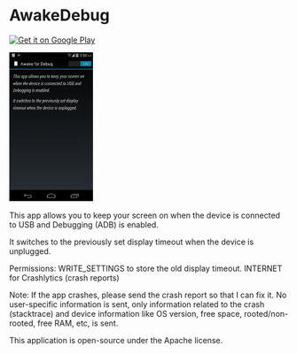 AwakeDebug
==========
<a href="https://play.google.com/store/apps/details?id=com.afzaln.awakedebug">
  <img alt="Get it on Google Play"
       src="https://developer.android.com/images/brand/en_generic_rgb_wo_45.png" />
</a>

<p align="left">
  <img src="/design/latest_playstore.png" alt="Messages screen (Phone)" height="30%" width="30%"/>
</p>


This app allows you to keep your screen on when the device is connected to USB and Debugging (ADB) is enabled.

It switches to the previously set display timeout when the device is unplugged.

Permissions:
WRITE_SETTINGS to store the old display timeout.
INTERNET for Crashlytics (crash reports)

Note: If the app crashes, please send the crash report so that I can fix it. No user-specific information is sent, only information related to the crash (stacktrace) and device information like OS version, free space, rooted/non-rooted, free RAM, etc, is sent.

This application is open-source under the Apache license. 
